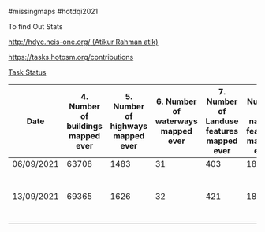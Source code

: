 
#missingmaps #hotdqi2021

To find Out Stats

[http://hdyc.neis-one.org/ (Atikur Rahman atik)](http://hdyc.neis-one.org/?Atikur%20Rahman%20atik)

https://tasks.hotosm.org/contributions

[Task Status](https://arahmandc.github.io/interns21/tasks/)


Date | 4. Number of buildings mapped ever | 5. Number of highways mapped ever | 6. Number of waterways mapped ever | 7. Number of Landuse features mapped ever | 8. Number of natural features mapped ever | 9. Number of tasks mapped ever | 10. Number of task validated ever | Number of hours worked in previous week | Please describe any reflections you have about last week 
---- | ---------------------------------- | --------------------------------- | ---------------------------------- | ----------------------------------------- | ----------------------------------------- | ------------------------------ | --------------------------------- | --------------------------------------- | --------------------------------------------------------
06/09/2021 | 63708 | 1483 | 31 | 403 | 1808 | 346 | 375 | N/A | N/A 
13/09/2021 | 69365 | 1626 | 32 | 421 | 1823 | 421 | 375 | 40 | Learned new changes on Id Editor


